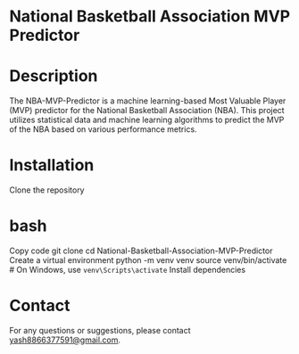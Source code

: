 # National Basketball Association MVP Predictor
# Description
The NBA-MVP-Predictor is a machine learning-based Most Valuable Player (MVP) predictor for the National Basketball Association (NBA). This project utilizes statistical data and machine learning algorithms to predict the MVP of the NBA based on various performance metrics.

# Installation
Clone the repository

# bash
Copy code
git clone 
cd National-Basketball-Association-MVP-Predictor
Create a virtual environment
python -m venv venv
source venv/bin/activate  # On Windows, use `venv\Scripts\activate`
Install dependencies

# Contact
For any questions or suggestions, please contact yash8866377591@gmail.com.
